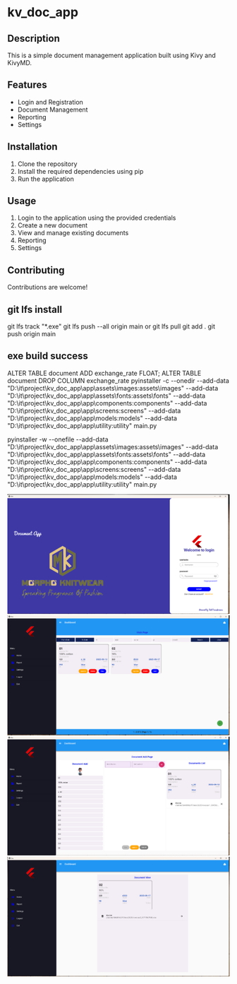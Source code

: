 # kv_doc_app
## Description
This is a simple document management application built using Kivy and KivyMD.

## Features
- Login and Registration
- Document Management
- Reporting
- Settings

## Installation
1. Clone the repository
2. Install the required dependencies using pip
3. Run the application

## Usage
1. Login to the application using the provided credentials
2. Create a new document
3. View and manage existing documents
4. Reporting
5. Settings

## Contributing
Contributions are welcome!
## git lfs install
git lfs track "*.exe"
git lfs push --all origin main or git lfs pull
git add .
git push origin main
## exe build success
ALTER TABLE document ADD exchange_rate FLOAT;
ALTER TABLE document DROP COLUMN exchange_rate
pyinstaller -c --onedir --add-data "D:\it\project\kv_doc_app\app\assets\images:assets\images" --add-data "D:\it\project\kv_doc_app\app\assets\fonts:assets\fonts" --add-data "D:\it\project\kv_doc_app\app\components:components" --add-data "D:\it\project\kv_doc_app\app\screens:screens" --add-data "D:\it\project\kv_doc_app\app\models:models" --add-data "D:\it\project\kv_doc_app\app\utility:utility" main.py

pyinstaller -w --onefile --add-data "D:\it\project\kv_doc_app\app\assets\images:assets\images" --add-data "D:\it\project\kv_doc_app\app\assets\fonts:assets\fonts" --add-data "D:\it\project\kv_doc_app\app\components:components" --add-data "D:\it\project\kv_doc_app\app\screens:screens" --add-data "D:\it\project\kv_doc_app\app\models:models" --add-data "D:\it\project\kv_doc_app\app\utility:utility" main.py

![image](./assets/images/doc/demo1.png)
![image](./assets/images/doc/demo2.png)
![image](./assets/images/doc/demo3.png)
![image](./assets/images/doc/demo4.png)

